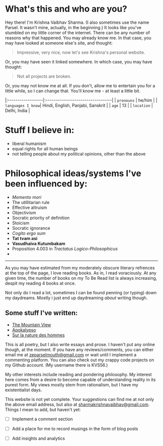 
# What's this and who are you?
Hey there! I'm Krishna Vaibhav Sharma. (I also sometimes use the name Parsel. It wasn't mine, actually, in the beginning.) It looks like you've stumbled on my little corner of the internet. There can be any number of reasons why that happened. You may already know me. In that case, you may have looked at someone else's site, and thought: 
> Impressive, very nice, now let's see Krishna's personal website.

Or, you may have seen it linked somewhere. In which case, you may have thought:

> Not all projects are broken.

Or, you may not know me at all. If you don't, allow me to entertain you for a little while, so I can change 
that. You'll know me - at least a little bit. 


|:------------------|:----------------------------------|
| `pronouns`        | he/him                            |
| `languages I know`| Hindi, English, Panjabi, Sanskrit |
| `age`             | 13                                |
| `location`        | Delhi, India                      |


# Stuff I believe in:
- liberal humanism
- equal rights for all human beings
- not telling people about my political opinions, other than the above

# Philosophical ideas/systems I've been influenced by:
- _Memento mori_
- The utillitarian rule
- Effective altruism 
- Objectivism
- Socratic priority of definition
- Stoicism
- Socratic ignorance
- _Cogito ergo sum_
- **Tat tvam asi**
- **Vasudhaiva Kutumbakam**
- Proposition 4.003 in _Tractatus Logico-Philosophicus_
- 

---------------------------------------------------------------------------------------------------------------------------------------

As you may have estimated from my moderately obscure literary refrences at the top of the page, I love reading books. As in, I read voraciously. At any given time, the number of books on my To Be Read list is always increasing, despit my reading 4 books at once.

Not only do I read a lot, sometimes I can be found penning (or typing) down my daydreams. Mostly i just end up daydreaming _about_ writing though.

## Some stuff I've written:

- [The Mountain View](./mountainpeak.html)
- [Apokalypso](./apokalypso.html)
- [Sur la nature des hommes](./afewlines.html)

This is all poetry, but I also write essays and prose. I haven't put any online though, at the moment. If you have any reviews/comments, you can either email me at zeparselmouth@gmail.com or wait until I implement a commenting platform. You can also check out my crappy code projects on my Github account. (My username there is KVS56.)


My other interests include reading and pondering philosophy. My interest here comes from a desire to become capable of understanding reality in its purest form.
My views mostly stem from rationalism, but I have my existentialist days.


This website is not yet complete. Your suggestions can find me at not only the above email address, but also at sharmakrishnavaibhav@gmail.com. Things I mean to add, but haven't yet:

- [ ] Implement a comment section
- [ ] Add a place for me to record musings in the form of blog posts
- [ ] Add insights and analytics

